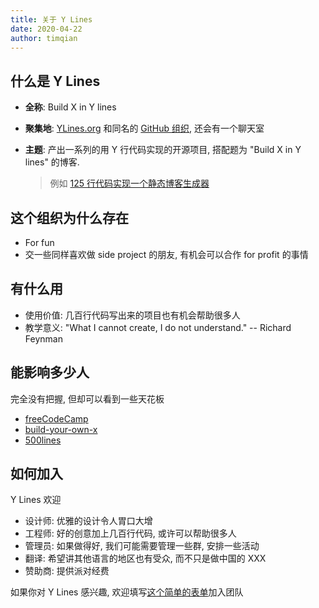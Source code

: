 ```yaml
---
title: 关于 Y Lines
date: 2020-04-22
author: timqian
---
```


<!-- ~~~
前情提要

前天晚上, 我很幸运得发现 [YLines.org](https://ylines.org) 和同名的 GitHub 组织还没被注册

ylines 的意思是 "Build X in Y lines", 我想产出一些列的小产品, 每个产品用比较短的代码量实现, 并且搭配一篇博客.

相信做过一些 side project 的朋友都会有这个感受, 产品能否影响很多人和代码量完全没关系, 有太多利用很少的代码量影响到很多人的例子. 比如我的一个小项目, 核心代码不过100多行, 每天有几百人使用, 甚至有近 200 人付费购买了插件版.

这个项目很适合找人合作, 大家一起来做一些
~~~ -->

## 什么是 Y Lines

- **全称**: Build X in Y lines
- **聚集地**: [YLines.org](https://ylines.org) 和同名的 [GitHub 组织](https://github.com/YLines), 还会有一个聊天室
- **主题**: 产出一系列的用 Y 行代码实现的开源项目, 搭配题为 "Build X in Y lines" 的博客.

  > 例如 [125 行代码实现一个静态博客生成器](/static-y.html)

## 这个组织为什么存在

- For fun
- 交一些同样喜欢做 side project 的朋友, 有机会可以合作 for profit 的事情

## 有什么用

- 使用价值: 几百行代码写出来的项目也有机会帮助很多人
- 教学意义: "What I cannot create, I do not understand." -- Richard Feynman

## 能影响多少人

完全没有把握, 但却可以看到一些天花板

- [freeCodeCamp](https://www.freecodecamp.org/)
- [build-your-own-x](https://github.com/danistefanovic/build-your-own-x)
- [500lines](https://github.com/aosabook/500lines)

## 如何加入

Y Lines 欢迎

- 设计师: 优雅的设计令人胃口大增
- 工程师: 好的创意加上几百行代码, 或许可以帮助很多人
- 管理员: 如果做得好, 我们可能需要管理一些群, 安排一些活动
- 翻译: 希望讲其他语言的地区也有受众, 而不只是做中国的 XXX
- 赞助商: 提供派对经费

如果你对 Y Lines 感兴趣, 欢迎填写[这个简单的表单]()加入团队
